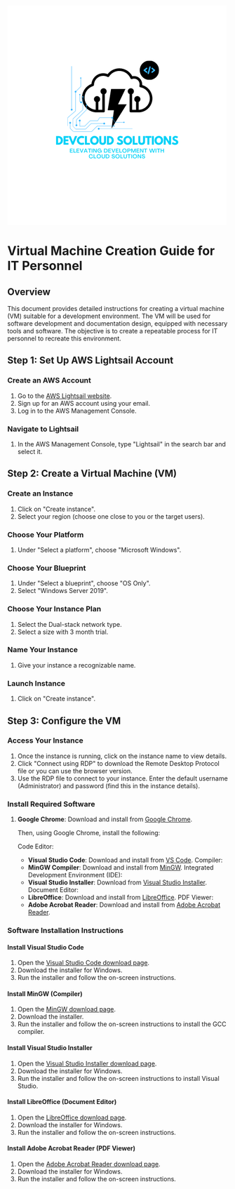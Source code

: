 ![DevCloud Solutions Logo](DevCloud%20Solutions.png)

# Virtual Machine Creation Guide for IT Personnel

## Overview
This document provides detailed instructions for creating a virtual machine (VM) suitable for a development environment. The VM will be used for software development and documentation design, equipped with necessary tools and software. The objective is to create a repeatable process for IT personnel to recreate this environment.

## Step 1: Set Up AWS Lightsail Account

### Create an AWS Account
1. Go to the [AWS Lightsail website](https://aws.amazon.com/lightsail/).
2. Sign up for an AWS account using your email.
3. Log in to the AWS Management Console.

### Navigate to Lightsail
1. In the AWS Management Console, type "Lightsail" in the search bar and select it.

## Step 2: Create a Virtual Machine (VM)

### Create an Instance
1. Click on "Create instance".
2. Select your region (choose one close to you or the target users).

### Choose Your Platform
1. Under "Select a platform", choose "Microsoft Windows".
   
### Choose Your Blueprint
1. Under "Select a blueprint", choose "OS Only".
2. Select "Windows Server 2019".

### Choose Your Instance Plan
1. Select the Dual-stack network type.
2. Select a size with 3 month trial.
   
### Name Your Instance
1. Give your instance a recognizable name.

### Launch Instance
1. Click on "Create instance".

## Step 3: Configure the VM

### Access Your Instance
1. Once the instance is running, click on the instance name to view details.
2. Click "Connect using RDP" to download the Remote Desktop Protocol file or you can use the browser version.
3. Use the RDP file to connect to your instance. Enter the default username (Administrator) and password (find this in the instance details).

### Install Required Software

1. **Google Chrome**: Download and install from [Google Chrome](https://www.google.com/chrome/).
   
   Then, using Google Chrome, install the following:
   
   Code Editor:
   - **Visual Studio Code**: Download and install from [VS Code](https://code.visualstudio.com/).
   Compiler:
   - **MinGW Compiler**: Download and install from [MinGW](https://sourceforge.net/projects/mingw/).
   Integrated Development Environment (IDE):
   - **Visual Studio Installer**: Download from [Visual Studio Installer](https://visualstudio.microsoft.com/downloads/).
   Document Editor:
   - **LibreOffice**: Download and install from [LibreOffice](https://www.libreoffice.org/download/download/).
   PDF Viewer:
   - **Adobe Acrobat Reader**: Download and install from [Adobe Acrobat Reader](https://get.adobe.com/reader/).

### Software Installation Instructions

#### Install Visual Studio Code
1. Open the [Visual Studio Code download page](https://code.visualstudio.com/Download).
2. Download the installer for Windows.
3. Run the installer and follow the on-screen instructions.

#### Install MinGW (Compiler)
1. Open the [MinGW download page](https://sourceforge.net/projects/mingw/).
2. Download the installer.
3. Run the installer and follow the on-screen instructions to install the GCC compiler.

#### Install Visual Studio Installer
1. Open the [Visual Studio Installer download page](https://visualstudio.microsoft.com/downloads/).
2. Download the installer for Windows.
3. Run the installer and follow the on-screen instructions to install Visual Studio.

#### Install LibreOffice (Document Editor)
1. Open the [LibreOffice download page](https://www.libreoffice.org/download/download/).
2. Download the installer for Windows.
3. Run the installer and follow the on-screen instructions.

#### Install Adobe Acrobat Reader (PDF Viewer)
1. Open the [Adobe Acrobat Reader download page](https://get.adobe.com/reader/).
2. Download the installer for Windows.
3. Run the installer and follow the on-screen instructions.
